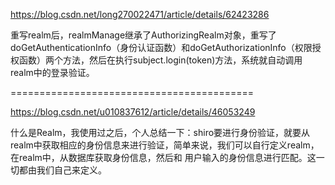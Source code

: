 https://blog.csdn.net/long270022471/article/details/62423286



重写realm后，realmManage继承了AuthorizingRealm对象，重写了doGetAuthenticationInfo（身份认证函数）和doGetAuthorizationInfo（权限授权函数）两个方法，然后在执行subject.login(token)方法，系统就自动调用realm中的登录验证。



==========================================

https://blog.csdn.net/u010837612/article/details/46053249

什么是Realm，我使用过之后，个人总结一下：shiro要进行身份验证，就要从realm中获取相应的身份信息来进行验证，简单来说，我们可以自行定义realm，在realm中，从数据库获取身份信息，然后和 用户输入的身份信息进行匹配。这一切都由我们自己来定义。


